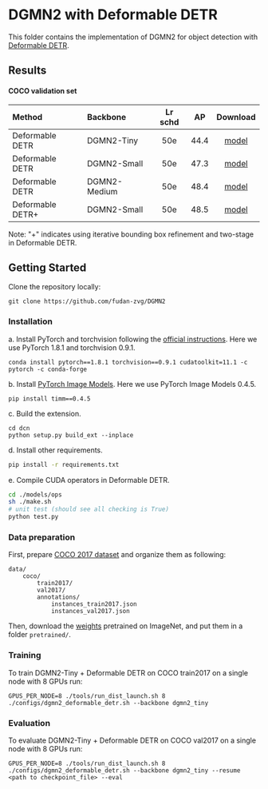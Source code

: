 # DGMN2 with Deformable DETR

This folder contains the implementation of DGMN2 for object detection with [Deformable DETR](https://github.com/fundamentalvision/Deformable-DETR).


## Results

#### COCO validation set

|   Method   |   Backbone   | Lr schd |   AP   | Download |
|:-----------|:-------------|:-------:|:------:|:--------:|
| Deformable DETR  | DGMN2-Tiny   |   50e   |  44.4  | [model](https://drive.google.com/file/d/1FZ9HIzQ9ty3TUeW30TCLxI9zKopVcHHG/view?usp=sharing) |
| Deformable DETR  | DGMN2-Small  |   50e   |  47.3  | [model](https://drive.google.com/file/d/1cy9-HftCSkX5gSMH22ThjJNn8Br8EPke/view?usp=sharing) |
| Deformable DETR  | DGMN2-Medium |   50e   |  48.4  | [model](https://drive.google.com/file/d/1bXNPKpWSAu_i0vtQCcBcoP7yUJQUIHN3/view?usp=sharing) |
| Deformable DETR+ | DGMN2-Small  |   50e   |  48.5  | [model](https://drive.google.com/file/d/1svE9XGe6bwvGtiauQenYIjpnaOkQ0x9e/view?usp=sharing) |

Note: "+" indicates using iterative bounding box refinement and two-stage in Deformable DETR.


## Getting Started

Clone the repository locally:
```
git clone https://github.com/fudan-zvg/DGMN2
```


### Installation

a. Install PyTorch and torchvision following the [official instructions](https://pytorch.org/). Here we use PyTorch 1.8.1 and torchvision 0.9.1.
```
conda install pytorch==1.8.1 torchvision==0.9.1 cudatoolkit=11.1 -c pytorch -c conda-forge
```

b. Install [PyTorch Image Models](https://github.com/rwightman/pytorch-image-models). Here we use PyTorch Image Models 0.4.5.
```
pip install timm==0.4.5
```

c. Build the extension.
```
cd dcn
python setup.py build_ext --inplace
```

d. Install other requirements.
```bash
pip install -r requirements.txt
```

e. Compile CUDA operators in Deformable DETR.
```bash
cd ./models/ops
sh ./make.sh
# unit test (should see all checking is True)
python test.py
```


### Data preparation

First, prepare [COCO 2017 dataset](https://cocodataset.org/) and organize them as following:

```
data/
    coco/
        train2017/
        val2017/
        annotations/
            instances_train2017.json
            instances_val2017.json
```

Then, download the [weights](https://github.com/fudan-zvg/DGMN2) pretrained on ImageNet, and put them in a folder `pretrained/`.


### Training
To train DGMN2-Tiny + Deformable DETR on COCO train2017 on a single node with 8 GPUs run:

```
GPUS_PER_NODE=8 ./tools/run_dist_launch.sh 8 ./configs/dgmn2_deformable_detr.sh --backbone dgmn2_tiny
```


### Evaluation
To evaluate DGMN2-Tiny + Deformable DETR on COCO val2017 on a single node with 8 GPUs run:
```
GPUS_PER_NODE=8 ./tools/run_dist_launch.sh 8 ./configs/dgmn2_deformable_detr.sh --backbone dgmn2_tiny --resume <path to checkpoint_file> --eval
```
